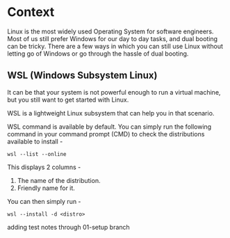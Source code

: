# Context

Linux is the most widely used Operating System for software engineers. Most of us still prefer Windows for our day to day tasks, and dual booting can be tricky. There are a few ways in which you can still use Linux without letting go of Windows or go through the hassle of dual booting.

## WSL (Windows Subsystem Linux)

It can be that your system is not powerful enough to run a virtual machine, but you still want to get started with Linux.

WSL is a lightweight Linux subsystem that can help you in that scenario.

WSL command is available by default. You can simply run the following command in your command prompt (CMD) to check the distributions available to install -

`wsl --list --online`

This displays 2 columns -

1. The name of the distribution.
2. Friendly name for it.

You can then simply run -

`wsl --install -d <distro>`

adding test notes through 01-setup branch

